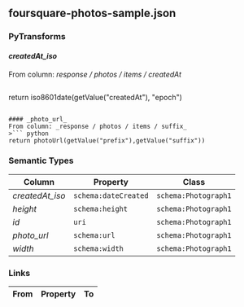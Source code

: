 ## foursquare-photos-sample.json

### PyTransforms
#### _createdAt_iso_
From column: _response / photos / items / createdAt_
>``` python
return iso8601date(getValue("createdAt"), "epoch")
```

#### _photo_url_
From column: _response / photos / items / suffix_
>``` python
return photoUrl(getValue("prefix"),getValue("suffix"))
```


### Semantic Types
| Column | Property | Class |
|  ----- | -------- | ----- |
| _createdAt_iso_ | `schema:dateCreated` | `schema:Photograph1`|
| _height_ | `schema:height` | `schema:Photograph1`|
| _id_ | `uri` | `schema:Photograph1`|
| _photo_url_ | `schema:url` | `schema:Photograph1`|
| _width_ | `schema:width` | `schema:Photograph1`|


### Links
| From | Property | To |
|  --- | -------- | ---|
